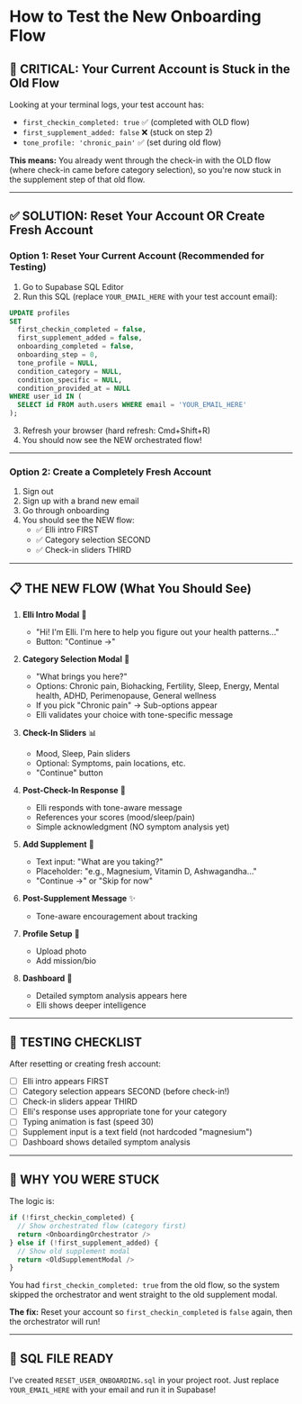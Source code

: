# How to Test the New Onboarding Flow

## 🚨 CRITICAL: Your Current Account is Stuck in the Old Flow

Looking at your terminal logs, your test account has:
- `first_checkin_completed: true` ✅ (completed with OLD flow)
- `first_supplement_added: false` ❌ (stuck on step 2)
- `tone_profile: 'chronic_pain'` ✅ (set during old flow)

**This means:** You already went through the check-in with the OLD flow (where check-in came before category selection), so you're now stuck in the supplement step of that old flow.

---

## ✅ SOLUTION: Reset Your Account OR Create Fresh Account

### **Option 1: Reset Your Current Account (Recommended for Testing)**

1. Go to Supabase SQL Editor
2. Run this SQL (replace `YOUR_EMAIL_HERE` with your test account email):

```sql
UPDATE profiles
SET 
  first_checkin_completed = false,
  first_supplement_added = false,
  onboarding_completed = false,
  onboarding_step = 0,
  tone_profile = NULL,
  condition_category = NULL,
  condition_specific = NULL,
  condition_provided_at = NULL
WHERE user_id IN (
  SELECT id FROM auth.users WHERE email = 'YOUR_EMAIL_HERE'
);
```

3. Refresh your browser (hard refresh: Cmd+Shift+R)
4. You should now see the NEW orchestrated flow!

---

### **Option 2: Create a Completely Fresh Account**

1. Sign out
2. Sign up with a brand new email
3. Go through onboarding
4. You should see the NEW flow:
   - ✅ Elli intro FIRST
   - ✅ Category selection SECOND
   - ✅ Check-in sliders THIRD

---

## 📋 THE NEW FLOW (What You Should See)

1. **Elli Intro Modal** 💙
   - "Hi! I'm Elli. I'm here to help you figure out your health patterns..."
   - Button: "Continue →"

2. **Category Selection Modal** 🎯
   - "What brings you here?"
   - Options: Chronic pain, Biohacking, Fertility, Sleep, Energy, Mental health, ADHD, Perimenopause, General wellness
   - If you pick "Chronic pain" → Sub-options appear
   - Elli validates your choice with tone-specific message

3. **Check-In Sliders** 📊
   - Mood, Sleep, Pain sliders
   - Optional: Symptoms, pain locations, etc.
   - "Continue" button

4. **Post-Check-In Response** 💬
   - Elli responds with tone-aware message
   - References your scores (mood/sleep/pain)
   - Simple acknowledgment (NO symptom analysis yet)

5. **Add Supplement** 💊
   - Text input: "What are you taking?"
   - Placeholder: "e.g., Magnesium, Vitamin D, Ashwagandha..."
   - "Continue →" or "Skip for now"

6. **Post-Supplement Message** ✨
   - Tone-aware encouragement about tracking

7. **Profile Setup** 📸
   - Upload photo
   - Add mission/bio

8. **Dashboard** 🎉
   - Detailed symptom analysis appears here
   - Elli shows deeper intelligence

---

## 🧪 TESTING CHECKLIST

After resetting or creating fresh account:

- [ ] Elli intro appears FIRST
- [ ] Category selection appears SECOND (before check-in!)
- [ ] Check-in sliders appear THIRD
- [ ] Elli's response uses appropriate tone for your category
- [ ] Typing animation is fast (speed 30)
- [ ] Supplement input is a text field (not hardcoded "magnesium")
- [ ] Dashboard shows detailed symptom analysis

---

## 🐛 WHY YOU WERE STUCK

The logic is:
```typescript
if (!first_checkin_completed) {
  // Show orchestrated flow (category first)
  return <OnboardingOrchestrator />
} else if (!first_supplement_added) {
  // Show old supplement modal
  return <OldSupplementModal />
}
```

You had `first_checkin_completed: true` from the old flow, so the system skipped the orchestrator and went straight to the old supplement modal.

**The fix:** Reset your account so `first_checkin_completed` is `false` again, then the orchestrator will run!

---

## 📝 SQL FILE READY

I've created `RESET_USER_ONBOARDING.sql` in your project root.
Just replace `YOUR_EMAIL_HERE` with your email and run it in Supabase!









